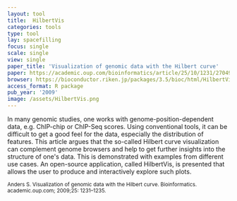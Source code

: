 ```yaml
---
layout: tool
title:  HilbertVis
categories: tools
type: tool
lay: spacefilling
focus: single
scale: single
view: single
paper_title: 'Visualization of genomic data with the Hilbert curve'
paper: https://academic.oup.com/bioinformatics/article/25/10/1231/270493
browser: https://bioconductor.riken.jp/packages/3.5/bioc/html/HilbertVis.html
access_format: R package
pub_year: '2009'
image: /assets/HilbertVis.png
---
```



In many genomic studies, one works with genome-position-dependent data, e.g. ChIP-chip or ChIP-Seq scores. Using conventional tools, it can be difficult to get a good feel for the data, especially the distribution of features. This article argues that the so-called Hilbert curve visualization can complement genome browsers and help to get further insights into the structure of one's data. This is demonstrated with examples from different use cases. An open-source application, called HilbertVis, is presented that allows the user to produce and interactively explore such plots.

<small>Anders S. Visualization of genomic data with the Hilbert curve. Bioinformatics. academic.oup.com; 2009;25: 1231–1235.</small>
